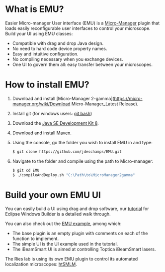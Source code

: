 # What is EMU?

Easier Micro-manager User interface (EMU) is a [Micro-Manager](https://micro-manager.org/wiki/Micro-Manager) plugin that loads easily reconfigurable user interfaces to control your microscope. Build your UI using EMU classes:

- Compatible with drag and drop Java design.
- No need to hard code device property names.
- Easy and intuitive configuration.
- No compiling necessary when you exchange devices.
- One UI to govern them all: easy transfer between your microscopes.



# How to install EMU?

1. Download and install [Micro-Manager 2-gamma](https://micro-manager.org/wiki/Download Micro-Manager_Latest Release).

2. Install git (for windows users: [git bash](https://gitforwindows.org/))

3. Download the [Java SE Development Kit 8](https://www.oracle.com/technetwork/java/javase/downloads/jdk8-downloads-2133151.html).

4. Download and install [Maven](https://maven.apache.org/install.html).

5. Using the console, go the folder you wish to install EMU in and type:

   ```bash
   $ git clone https://github.com/jdeschamps/EMU.git
   ```

6. Navigate to the folder and compile using the path to Micro-manager:

   ```bash
   $ git cd EMU
   $ ./compileAndDeploy.sh "C:\Path\to\MicroManager2gamma"
   ```

   

# Build your own EMU UI

You can easily build a UI using drag and drop software, our [tutorial](tutorial) for Eclipse Windows Builder is a detailed walk through.

You can also check out the [EMU example](https://github.com/jdeschamps/EMU-examples), among which:

- The base plugin is an empty plugin with comments on each of the function to implement.
- The simple UI is the UI example used in the tutorial.
- The iBeamSmart UI is aimed at controlling Toptica iBeamSmart lasers.

The Ries lab is using its own EMU plugin to control its automated localization microscopes: [htSMLM](https://github.com/jdeschamps/htSMLM). 